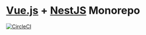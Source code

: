 # [Vue.js](https://vuejs.org/) + [NestJS](https://nestjs.com/) Monorepo

[![CircleCI](https://circleci.com/gh/modernweb-pl/vue-nest-monorepo/tree/master.svg?style=svg)](https://circleci.com/gh/modernweb-pl/workflows/vue-nest-monorepo/tree/master)

